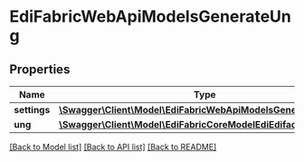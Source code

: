 # EdiFabricWebApiModelsGenerateUng

## Properties
Name | Type | Description | Notes
------------ | ------------- | ------------- | -------------
**settings** | [**\Swagger\Client\Model\EdiFabricWebApiModelsGenerateSettings**](EdiFabricWebApiModelsGenerateSettings.md) |  | [optional] 
**ung** | [**\Swagger\Client\Model\EdiFabricCoreModelEdiEdifactUNG**](EdiFabricCoreModelEdiEdifactUNG.md) |  | [optional] 

[[Back to Model list]](../README.md#documentation-for-models) [[Back to API list]](../README.md#documentation-for-api-endpoints) [[Back to README]](../README.md)


